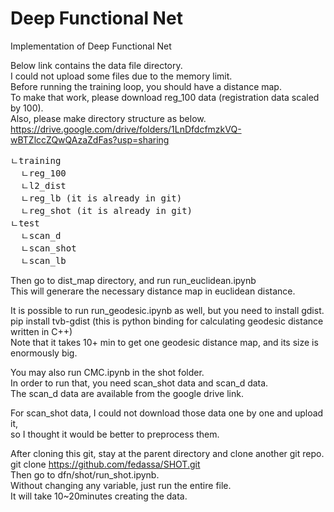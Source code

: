 # Deep Functional Net
Implementation of Deep Functional Net

Below link contains the data file directory.<br />
I could not upload some files due to the memory limit.<br />
Before running the training loop, you should have a distance map.<br />
To make that work, please download reg_100 data (registration data scaled by 100). <br />
Also, please make directory structure as below.<br />
https://drive.google.com/drive/folders/1LnDfdcfmzkVQ-wBTZlccZQwQAzaZdFas?usp=sharing<br />
<pre>
ㄴtraining
  ㄴreg_100
  ㄴl2_dist
  ㄴreg_lb (it is already in git)
  ㄴreg_shot (it is already in git)
ㄴtest
  ㄴscan_d
  ㄴscan_shot
  ㄴscan_lb
</pre>
  
Then go to dist_map directory, and run run_euclidean.ipynb<br />
This will generare the necessary distance map in euclidean distance.<br />

It is possible to run run_geodesic.ipynb as well, but you need to install gdist.<br />
pip install tvb-gdist (this is python binding for calculating geodesic distance written in C++)<br />
Note that it takes 10+ min to get one geodesic distance map, and its size is enormously big.<br />

You may also run CMC.ipynb in the shot folder.<br />
In order to run that, you need scan_shot data and scan_d data.<br />
The scan_d data are available from the google drive link.<br />

For scan_shot data, I could not download those data one by one and upload it,<br />
so I thought it would be better to preprocess them.<br />

After cloning this git, stay at the parent directory and clone another git repo.<br />
git clone https://github.com/fedassa/SHOT.git<br />
Then go to dfn/shot/run_shot.ipynb.<br />
Without changing any variable, just run the entire file.<br />
It will take 10~20minutes creating the data.
